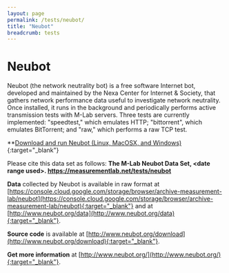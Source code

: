 ```yaml
---
layout: page
permalink: /tests/neubot/
title: "Neubot"
breadcrumb: tests
---
```


# Neubot

Neubot (the network neutrality bot) is a free software Internet bot, developed and maintained by the Nexa Center for Internet & Society, that gathers network performance data useful to investigate network neutrality. Once installed, it runs in the background and periodically performs active transmission tests with M-Lab servers. Three tests are currently implemented: "speedtest," which emulates HTTP; "bittorrent", which emulates BitTorrent; and "raw," which performs a raw TCP test.

**[Download and run Neubot (Linux, MacOSX, and Windows)](http://www.neubot.org/neubot-install-guide){:target="_blank"}

Please cite this data set as follows: **The M-Lab Neubot Data Set, &lt;date range used&gt;. https://measurementlab.net/tests/neubot**

**Data** collected by Neubot is available in raw format at [https://console.cloud.google.com/storage/browser/archive-measurement-lab/neubot](https://console.cloud.google.com/storage/browser/archive-measurement-lab/neubot){:target="_blank"} and at [http://www.neubot.org/data](http://www.neubot.org/data){:target="_blank"}.

**Source code** is available at [http://www.neubot.org/download](http://www.neubot.org/download){:target="_blank"}.

**Get more information** at [http://www.neubot.org/](http://www.neubot.org/){:target="_blank"}.